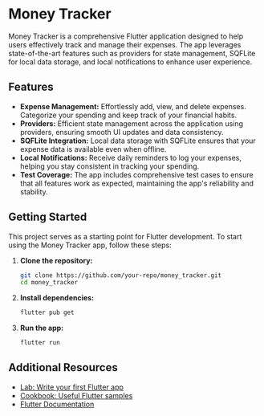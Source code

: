 # Money Tracker

Money Tracker is a comprehensive Flutter application designed to help users effectively track and manage their expenses. The app leverages state-of-the-art features such as providers for state management, SQFLite for local data storage, and local notifications to enhance user experience.

## Features

- **Expense Management:** Effortlessly add, view, and delete expenses. Categorize your spending and keep track of your financial habits.
- **Providers:** Efficient state management across the application using providers, ensuring smooth UI updates and data consistency.
- **SQFLite Integration:** Local data storage with SQFLite ensures that your expense data is available even when offline.
- **Local Notifications:** Receive daily reminders to log your expenses, helping you stay consistent in tracking your spending.
- **Test Coverage:** The app includes comprehensive test cases to ensure that all features work as expected, maintaining the app's reliability and stability.

## Getting Started

This project serves as a starting point for Flutter development. To start using the Money Tracker app, follow these steps:

1. **Clone the repository:**
   ```bash
   git clone https://github.com/your-repo/money_tracker.git
   cd money_tracker
   ```

2. **Install dependencies:**
   ```bash
   flutter pub get
   ```

3. **Run the app:**
   ```bash
   flutter run
   ```

## Additional Resources

- [Lab: Write your first Flutter app](https://docs.flutter.dev/get-started/codelab)
- [Cookbook: Useful Flutter samples](https://docs.flutter.dev/cookbook)
- [Flutter Documentation](https://docs.flutter.dev/)
